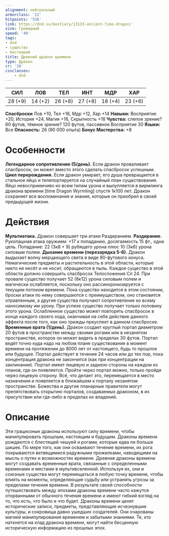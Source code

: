 ```yaml
---
alignment: нейтральный
armorclass: '22'
hitpoints: '536'
link: https://dnd.su/bestiary/13133-ancient-time-dragon/
size: Громадный
speed: '40'
tags:
- dnd
- существо
- бестиарий
title: Древний дракон времени
type: Дракон
cr: '26'
cssclasses:
    - dnd
---
```



| СИЛ | ЛОВ | ТЕЛ | ИНТ | МДР | ХАР |
|---|---|---|---|---|---|
| 28 (+9) | 14 (+2) | 26 (+8) | 27 (+8) | 18 (+4) | 23 (+6) |
**Спасброски** Лов +10, Тел +16, Мдр +12, Хар +14
**Навыки:** Восприятие +20, История +24, Магия +16, Скрытность +18
**Чувства:** слепое зрение? 60 футов, тёмное зрение? 120 футов, пассивное Восприятие 30
**Языки:** Все
**Опасность:** 26 (90 000 опыта)
**Бонус Мастерства:** +8


# Особенности
**Легендарное сопротивление (5/день).** Если дракон проваливает спасбросок, он может вместо этого сделать спасбросок успешным.
**Цикл перерождения.** Если дракон умирает, его душа превращается в стальное яйцо и телепортируется на случайный план существования. Яйцо невосприимчиво ко всем типам урона и вылупляется в вирмлинга дракона времени [time Dragon Wyrmling] спустя 1к100 лет. Дракон сохраняет все воспоминания и знания, которые он приобрел в своей предыдущей жизни.


# Действия
**Мультиатака.** Дракон совершает три атаки Раздиранием.
**Раздирание.** Рукопашная атака оружием: +17 к попаданию, досягаемость 15 фт., одна цель. Попадание: 22 (3к8 + 9) рубящего урона плюс 10 (3к6) урона силовым полем.
**Дыхание времени (перезарядка 5-6).** Дракон выдыхает волну мерцающего света в виде 90-футового конуса. Немагические предметы и растительность в этой области, которые никто не несёт и не носит, обращаются в пыль. Каждое существо в этой области должно совершить спасбросок Телосложения Сл 24. При провале существо получает 52 (8к12) урона силовым полем и магически ослабляется, поскольку оно рассинхронизируется с текущим потоком времени. Пока существо находится в этом состоянии, броски атаки по нему совершаются с преимуществом, оно становится отравленным, а другие существа получают сопротивление ко всему наносимому им урону. При успехе существо получает только половину этого урона. Ослабленное существо может повторять спасбросок в конце каждого своего хода, оканчивая на себе действие данного эффекта после того, как оно трижды преуспеет в данном спасброске.
**Временные врата (1/день).** Дракон создает круглый портал диаметром 20 футов в пространстве между своими рогами или в незанятом пространстве, которое он может видеть в пределах 30 футов. Портал ведёт точно куда надо на любом плане существования в момент времени на протяжении до 8000 лет от настоящего, будь то прошлое или будущее. Портал действует в течение 24 часов или до тех пор, пока концентрация дракона не закончится (как при концентрации на заклинании). Портал имеет лицевую и заднюю стороны на каждом из планов, где он появляется. Пройти через портал можно, только пройдя через лицевую сторону. Всё, что делает это, перемещается в место назначения и появляется в ближайшем к порталу незанятом пространстве. Божества и другие планарные правители могут препятствовать открытию порталов, создаваемых драконом, в их присутствии или где-либо в пределах их владений.


# Описание
 Эти грациозные драконы используют силу времени, чтобы манипулировать прошлым, настоящим и будущим. Драконы времени рождаются с блестящей чешуей и рогами, которые едва ли больше шишек. По мере того, как они осваивают течение времени, их рога покрываются ветвящимися радужными прожилками, наводящими на мысль о путях и возможностях времени. Древние драконы времени могут создавать временные врата, связанные с определенными временами и местами в мультивселенной. Используя их, они и союзные существа могут перемещаться в любую точку времени, чтобы влиять на моменты, определяющие судьбу или устранять угрозы за пределами течения времени. В результате своей способности путешествовать между эпохами драконы времени часто кажутся оторванными от обычного течения времени и имеют гибкий взгляд на то, что есть, что было и что будет. Драконы времени ценят исторические записи, предметы, представляющие исчезнувшие культуры, и сокровища давно ушедших создателей. Они очарованы магией манипулирования временем и забытыми знаниями. Те, кто наткнется на клад дракона времени, могут найти бесценную историческую информацию из прошлых эпох.